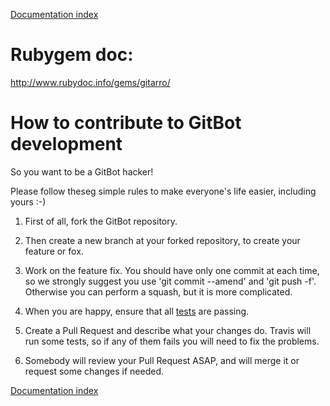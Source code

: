 [Documentation index](../README.md#documentation)

# Rubygem doc:
http://www.rubydoc.info/gems/gitarro/


# How to contribute to GitBot development

So you want to be a GitBot hacker!

Please follow theseg simple rules to make everyone's life easier, including yours :-)

1. First of all, fork the GitBot repository.

2. Then create a new branch at your forked repository, to create your feature or fox.

3. Work on the feature fix. You should have only one commit at each time, so we strongly suggest you use 'git commit --amend' and 'git push -f'. Otherwise you can perform a squash, but it is more complicated.

4. When you are happy, ensure that all [tests](TESTING.md) are passing.

5. Create a Pull Request and describe what your changes do. Travis will run some tests, so if any of them fails you will need to fix the problems.

6. Somebody will review your Pull Request ASAP, and will merge it or request some changes if needed.



[Documentation index](../README.md#documentation)
